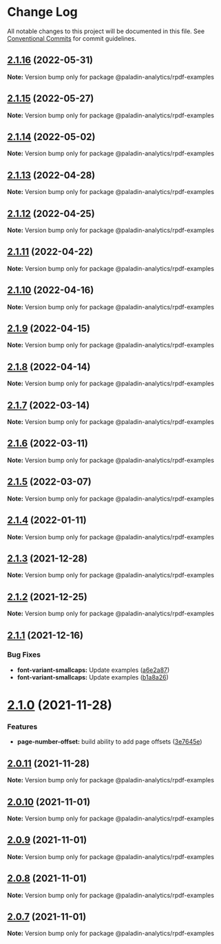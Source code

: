 # Change Log

All notable changes to this project will be documented in this file.
See [Conventional Commits](https://conventionalcommits.org) for commit guidelines.

## [2.1.16](https://github.com/Paladin-Analytics/react-pdf/compare/@paladin-analytics/rpdf-examples@2.1.15...@paladin-analytics/rpdf-examples@2.1.16) (2022-05-31)

**Note:** Version bump only for package @paladin-analytics/rpdf-examples





## [2.1.15](https://github.com/Paladin-Analytics/react-pdf/compare/@paladin-analytics/rpdf-examples@2.1.14...@paladin-analytics/rpdf-examples@2.1.15) (2022-05-27)

**Note:** Version bump only for package @paladin-analytics/rpdf-examples





## [2.1.14](https://github.com/Paladin-Analytics/react-pdf/compare/@paladin-analytics/rpdf-examples@2.1.13...@paladin-analytics/rpdf-examples@2.1.14) (2022-05-02)

**Note:** Version bump only for package @paladin-analytics/rpdf-examples





## [2.1.13](https://github.com/Paladin-Analytics/react-pdf/compare/@paladin-analytics/rpdf-examples@2.1.12...@paladin-analytics/rpdf-examples@2.1.13) (2022-04-28)

**Note:** Version bump only for package @paladin-analytics/rpdf-examples





## [2.1.12](https://github.com/Paladin-Analytics/react-pdf/compare/@paladin-analytics/rpdf-examples@2.1.11...@paladin-analytics/rpdf-examples@2.1.12) (2022-04-25)

**Note:** Version bump only for package @paladin-analytics/rpdf-examples





## [2.1.11](https://github.com/Paladin-Analytics/react-pdf/compare/@paladin-analytics/rpdf-examples@2.1.10...@paladin-analytics/rpdf-examples@2.1.11) (2022-04-22)

**Note:** Version bump only for package @paladin-analytics/rpdf-examples





## [2.1.10](https://github.com/Paladin-Analytics/react-pdf/compare/@paladin-analytics/rpdf-examples@2.1.9...@paladin-analytics/rpdf-examples@2.1.10) (2022-04-16)

**Note:** Version bump only for package @paladin-analytics/rpdf-examples





## [2.1.9](https://github.com/Paladin-Analytics/react-pdf/compare/@paladin-analytics/rpdf-examples@2.1.8...@paladin-analytics/rpdf-examples@2.1.9) (2022-04-15)

**Note:** Version bump only for package @paladin-analytics/rpdf-examples





## [2.1.8](https://github.com/Paladin-Analytics/react-pdf/compare/@paladin-analytics/rpdf-examples@2.1.7...@paladin-analytics/rpdf-examples@2.1.8) (2022-04-14)

**Note:** Version bump only for package @paladin-analytics/rpdf-examples





## [2.1.7](https://github.com/Paladin-Analytics/react-pdf/compare/@paladin-analytics/rpdf-examples@2.1.6...@paladin-analytics/rpdf-examples@2.1.7) (2022-03-14)

**Note:** Version bump only for package @paladin-analytics/rpdf-examples





## [2.1.6](https://github.com/Paladin-Analytics/react-pdf/compare/@paladin-analytics/rpdf-examples@2.1.5...@paladin-analytics/rpdf-examples@2.1.6) (2022-03-11)

**Note:** Version bump only for package @paladin-analytics/rpdf-examples





## [2.1.5](https://github.com/Paladin-Analytics/react-pdf/compare/@paladin-analytics/rpdf-examples@2.1.4...@paladin-analytics/rpdf-examples@2.1.5) (2022-03-07)

**Note:** Version bump only for package @paladin-analytics/rpdf-examples





## [2.1.4](https://github.com/Paladin-Analytics/react-pdf/compare/@paladin-analytics/rpdf-examples@2.1.3...@paladin-analytics/rpdf-examples@2.1.4) (2022-01-11)

**Note:** Version bump only for package @paladin-analytics/rpdf-examples





## [2.1.3](https://github.com/Paladin-Analytics/react-pdf/compare/@paladin-analytics/rpdf-examples@2.1.2...@paladin-analytics/rpdf-examples@2.1.3) (2021-12-28)

**Note:** Version bump only for package @paladin-analytics/rpdf-examples





## [2.1.2](https://github.com/Paladin-Analytics/react-pdf/compare/@paladin-analytics/rpdf-examples@2.1.1...@paladin-analytics/rpdf-examples@2.1.2) (2021-12-25)

**Note:** Version bump only for package @paladin-analytics/rpdf-examples





## [2.1.1](https://github.com/Paladin-Analytics/react-pdf/compare/@paladin-analytics/rpdf-examples@2.1.0...@paladin-analytics/rpdf-examples@2.1.1) (2021-12-16)


### Bug Fixes

* **font-variant-smallcaps:** Update examples ([a6e2a87](https://github.com/Paladin-Analytics/react-pdf/commit/a6e2a8737b2a7daac95543bf8c881589e93eee71))
* **font-variant-smallcaps:** Update examples ([b1a8a26](https://github.com/Paladin-Analytics/react-pdf/commit/b1a8a2666ca117336890f4f89ca9eea1168e287a))





# [2.1.0](https://github.com/Paladin-Analytics/react-pdf/compare/@paladin-analytics/rpdf-examples@2.0.11...@paladin-analytics/rpdf-examples@2.1.0) (2021-11-28)


### Features

* **page-number-offset:** build ability to add page offsets ([3e7645e](https://github.com/Paladin-Analytics/react-pdf/commit/3e7645eeffe544f99fb2cea2ef28bcfb42d9f24e))





## [2.0.11](https://github.com/Paladin-Analytics/react-pdf/compare/@paladin-analytics/rpdf-examples@2.0.10...@paladin-analytics/rpdf-examples@2.0.11) (2021-11-28)

**Note:** Version bump only for package @paladin-analytics/rpdf-examples





## [2.0.10](https://github.com/Paladin-Analytics/react-pdf/compare/@paladin-analytics/rpdf-examples@2.0.9...@paladin-analytics/rpdf-examples@2.0.10) (2021-11-01)

**Note:** Version bump only for package @paladin-analytics/rpdf-examples





## [2.0.9](https://github.com/Paladin-Analytics/react-pdf/compare/@paladin-analytics/rpdf-examples@2.0.8...@paladin-analytics/rpdf-examples@2.0.9) (2021-11-01)

**Note:** Version bump only for package @paladin-analytics/rpdf-examples





## [2.0.8](https://github.com/Paladin-Analytics/react-pdf/compare/@paladin-analytics/rpdf-examples@2.0.7...@paladin-analytics/rpdf-examples@2.0.8) (2021-11-01)

**Note:** Version bump only for package @paladin-analytics/rpdf-examples





## [2.0.7](https://github.com/Paladin-Analytics/react-pdf/compare/@paladin-analytics/rpdf-examples@2.0.6...@paladin-analytics/rpdf-examples@2.0.7) (2021-11-01)

**Note:** Version bump only for package @paladin-analytics/rpdf-examples
